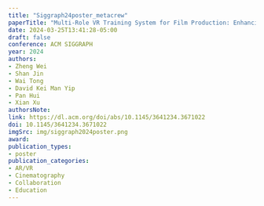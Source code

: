 ```yaml
---
title: "Siggraph24poster_metacrew"
paperTitle: "Multi-Role VR Training System for Film Production: Enhancing Collaboration with MetaCrew"
date: 2024-03-25T13:41:28-05:00
draft: false
conference: ACM SIGGRAPH 
year: 2024
authors: 
- Zheng Wei
- Shan Jin
- Wai Tong
- David Kei Man Yip
- Pan Hui
- Xian Xu
authorsNote:
link: https://dl.acm.org/doi/abs/10.1145/3641234.3671022
doi: 10.1145/3641234.3671022
imgSrc: img/siggraph2024poster.png
award:
publication_types:
- poster
publication_categories:
- AR/VR
- Cinematography
- Collaboration
- Education
---
```


